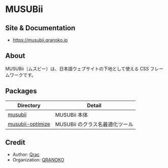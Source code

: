 # MUSUBii

## Site & Documentation

- https://musubii.qranoko.jp

## About

MUSUBii（ムスビー）は、日本語ウェブサイトの下地として使える CSS フレームワークです。

## Packages

| Directory                                                                       | Detail                         |
| ------------------------------------------------------------------------------- | ------------------------------ |
| [musubii](https://github.com/qrac/musubii/tree/main/packages/musubii)           | MUSUBii 本体                   |
| [musubii-optimize](https://github.com/qrac/musubii/tree/main/packages/optimize) | MUSUBii のクラス名最適化ツール |

## Credit

- Author: [Qrac](https://qrac.jp)
- Organization: [QRANOKO](https://qranoko.jp)
